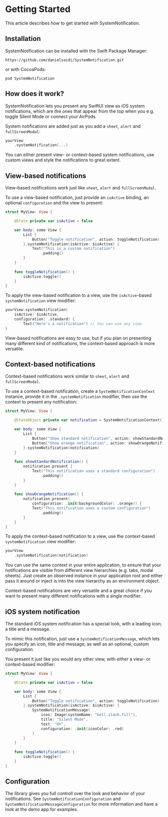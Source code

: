 # Getting Started

This article describes how to get started with SystemNotification.



## Installation

SystemNotification can be installed with the Swift Package Manager:

```
https://github.com/danielsaidi/SystemNotification.git
``` 

or with CocoaPods:

```
pod SystemNotification
```


## How does it work?

SystemNotification lets you present any SwiftUI view as iOS system notifications, which are the ones that appear from the top when you e.g. toggle Silent Mode or connect your AirPods.

System notifications are added just as you add a `sheet`, `alert` and `fullScreenModal`:

```swift
yourView
    .systemNotification(...)
```

You can either present view- or context-based system notifications, use custom views and style the notifications to great extent.



## View-based notifications

View-based notifications work just like `sheet`, `alert` and `fullScreenModal`.

To use a view-based notification, just provide an `isActive` binding, an optional `configuration` and the view to present:

```swift
struct MyView: View {

    @State private var isActive = false

    var body: some View {
        List {
            Button("Toggle notification", action: toggleNotification)
        }.systemNotification(isActive: $isActive) {
            Text("This is a custom notification")
                .padding()
        }
    }
    
    func toggleNotification() {
        isActive.toggle()
    }
}
```

To apply the view-based notification to a view, use the `isActive`-based `systemNotification` view modifier:

```swift
yourView.systemNotification(
    isActive: $isActive,
    configuration: .standard) {
        Text("Here's a notification") // You can use any view
}
```

View-based notifications are easy to use, but if you plan on presenting many different kind of notifications, the context-based approach is more versatile.



## Context-based notifications

Context-based notifications work similar to `sheet`, `alert` and `fullScreenModal`.

To use a context-based notification, create a ``SystemNotificationContext`` instance, provide it in the `.systemNotification` modifier, then use the context to present any notification:

```swift
struct MyView: View {

    @StateObject private var notification = SystemNotificationContext()

    var body: some View {
        List {
            Button("Show standard notification", action: showStandardNotification)
            Button("Show orange notification", action: showOrangeNotification)
        }.systemNotification(notification)
    }
    
    func showStandardNotification() {
        notification.present {
            Text("This notification uses a standard configuration")
                .padding()
        }
    }
    
    func showOrangeNotification() {
        notification.present(
            configuration: .init(backgroundColor: .orange)) {
            Text("This notification uses a custom configuration")
                .padding()
        }
    }
}
```

To apply the context-based notification to a view, use the context-based `systemNotification` view modifier:

```swift
yourView
    .systemNotification(notification)
```

You can use the same context in your entire application, to ensure that your notifications are visible from different view hierarchies (e.g. tabs, modal sheets). Just create an observed instance in your application root and either pass it around or inject is into the view hierarchy as an environment object.  

Context-based notifications are very versatile and a great choice if you want to present many different notifications with a single modifier.



## iOS system notification

The standard iOS system notification has a special look, with a leading icon, a title and a message.

To mimic this notification, just use a ``SystemNotificationMessage``, which lets you specify an icon, title and message, as well as an optional, custom configuration.  

You present it just like you would any other view, with either a view- or context-based modifier:

```swift
struct MyView: View {

    @State private var isActive = false

    var body: some View {
        List {
            Button("Toggle notification", action: toggleNotification)
        }.systemNotification(isActive: $isActive) {
            SystemNotificationMessage(
                icon: Image(systemName: "bell.slash.fill"),
                title: "Silent Mode",
                text: "On",
                configuration: .init(iconColor: .red)
            )
        }
    }
    
    func toggleNotification() {
        isActive.toggle()
    }
}
```



## Configuration

The library gives you full controll over the look and behavior of your notifications. See ``SystemNotificationConfiguration`` and ``SystemNotificationMessageConfiguration`` for more information and have a look at the demo app for examples. 
